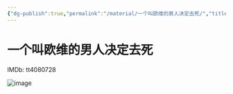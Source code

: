```yaml
---
{"dg-publish":true,"permalink":"/material/一个叫欧维的男人决定去死/","title":"一个叫欧维的男人决定去死"}
---
```



# 一个叫欧维的男人决定去死

IMDb: tt4080728

![image](https://img3.doubanio.com/view/photo/s_ratio_poster/public/p2406624993.webp)
